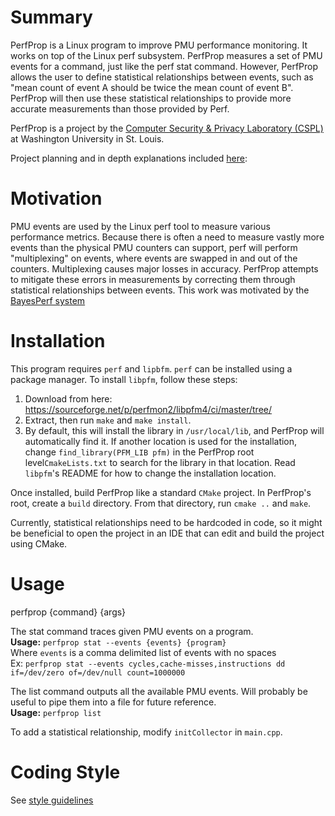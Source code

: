 # Summary
PerfProp is a Linux program to improve PMU performance monitoring. It works on top of the Linux perf subsystem. PerfProp measures a set of PMU events for a command, just like the perf stat command. However, PerfProp allows the user to define statistical relationships between events, such as "mean count of event A should be twice the mean count of event B". PerfProp will then use these statistical relationships to provide more accurate measurements than those provided by Perf.   

PerfProp is a project by the [Computer Security & Privacy Laboratory (CSPL)](https://cybersecurity.seas.wustl.edu/) at Washington University in St. Louis.

Project planning and in depth explanations included [here](https://www.dropbox.com/scl/fi/qo7t0u4j3yzneqs01u65u/Bayes-Perf-CSPL.paper?dl=0&rlkey=nq9a95lenmi18jh8jc72dth1s):

# Motivation
PMU events are used by the Linux perf tool to measure various performance metrics. Because there is often a need to measure vastly more events than the physical PMU counters can support, perf will perform "multiplexing" on events, where events are swapped in and out of the counters. Multiplexing causes major losses in accuracy. PerfProp attempts to mitigate these errors in measurements by correcting them through statistical relationships between events. This work was motivated by the [BayesPerf system](https://ssbaner2.cs.illinois.edu/publications/asplos2021/)

# Installation
This program requires `perf` and `lipbfm`. `perf` can be installed using a package manager. To install `libpfm`, follow these steps:
1) Download from here: https://sourceforge.net/p/perfmon2/libpfm4/ci/master/tree/
2) Extract, then run `make` and `make install`. 
3) By default, this will install the library in `/usr/local/lib`, and PerfProp will automatically find it. If another location is used for the installation, change `find_library(PFM_LIB pfm)` in the PerfProp root level`CmakeLists.txt` to search for the library in that location. Read `libpfm`'s README for how to change the installation location.

Once installed, build PerfProp like a standard `CMake` project. In PerfProp's root, create a `build` directory. From that directory, run `cmake ..` and `make`.

Currently, statistical relationships need to be hardcoded in code, so it might be beneficial to open the project in an IDE that can edit and build the project using CMake.

# Usage
perfprop {command} {args}

The stat command traces given PMU events on a program.  
**Usage:** `perfprop stat --events {events} {program}`  
Where `events` is a comma delimited list of events with no spaces  
Ex: `perfprop stat --events cycles,cache-misses,instructions dd if=/dev/zero of=/dev/null count=1000000`

The list command outputs all the available PMU events. Will probably be useful to pipe them into a file for future reference.  
**Usage:** `perfprop list`

To add a statistical relationship, modify `initCollector` in `main.cpp`.

# Coding Style

See [style guidelines](Style.md)

